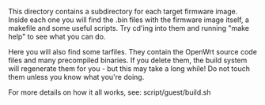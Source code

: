 This directory contains a subdirectory for each target firmware image. Inside each one you will find the .bin files with the firmware image itself, a makefile and some useful scripts. Try cd'ing into them and running "make help" to see what you can do.

Here you will also find some tarfiles. They contain the OpenWrt source code files and many precompiled binaries. If you delete them, the build system will regenerate them for you - but this may take a long while! Do not touch them unless you know what you're doing.

For more details on how it all works, see: script/guest/build.sh
